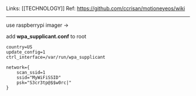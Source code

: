 Links: [[TECHNOLOGY]]
Ref: https://github.com/ccrisan/motioneyeos/wiki

---


use raspberrypi imager -> 

add **wpa_supplicant.conf** to root 
```
country=US
update_config=1
ctrl_interface=/var/run/wpa_supplicant

network={
    scan_ssid=1
    ssid="MyWiFiSSID"
    psk="S3cr3tp@$$w0rc|"
}
```